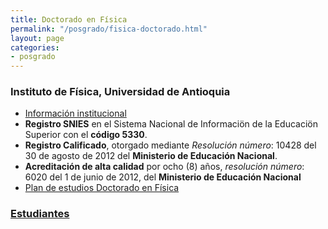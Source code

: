 ```yaml
---
title: Doctorado en Física
permalink: "/posgrado/fisica-doctorado.html"
layout: page
categories:
- posgrado
---
```


### Instituto de Física, Universidad de Antioquia

* [Información institucional](http://bit.ly/doctoradofisica)
* __Registro SNIES__ en el Sistema Nacional de Informaciön de la Educaciön Superior con el __código 5330__.
* __Registro Calificado__, otorgado mediante _Resolución número_: 10428 del 30 de agosto de 2012 del __Ministerio de Educación Nacional__.
* __Acreditación de alta calidad__ por ocho (8) años, _resolución número_: 6020 del 1 de junio de 2012, del __Ministerio de Educación Nacional__
* [Plan de estudios Doctorado en Física](https://drive.google.com/open?id=1ms9MKEi_D85bJVWOhsCvXUieBFDJ5bRK)


<!-- in repository: _pages/files/estudiantes.md-->

### [Estudiantes](/files/estudiantes-doctorado)
